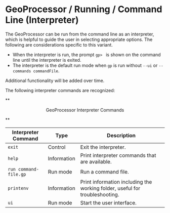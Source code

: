 # GeoProcessor / Running / Command Line (Interpreter) #

The GeoProcessor can be run from the command line as an interpreter,
which is helpful to guide the user in selecting appropriate options.
The following are considerations specific to this variant.

*   When the interpreter is run, the prompt `gp> ` is shown on the command line until the interpreter is exited.
*   The interpreter is the default run mode when `gp` is run without `--ui` or `--commands commandFile`.

Additional functionality will be added over time.

The following interpreter commands are recognized:

**<p style="text-align: center;">
GeoProcessor Interpreter Commands
</p>**

| **Interpreter Command** | **Type**    | **Description** |
| ----------------------- | ----------- | --------------- |
| `exit`                  | Control     | Exit the interpreter. |
| `help`                  | Information | Print interpreter commands that are available. |
| `run command-file.gp`   | Run mode    | Run a command file. |
| `printenv`              | Information | Print information including the working folder, useful for troubleshooting. |
| `ui`                    | Run mode    | Start the user interface. |
